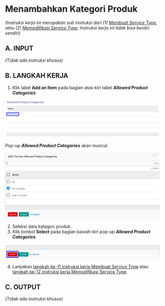 # Menambahkan Kategori Produk

*(Instruksi kerja ini merupakan sub instruksi dari (1) [Membuat Service Type](./membuat.md), atau (2) [Memodifikasi Service Type](./memodifikasi.md). Instruksi kerja ini tidak bisa berdiri sendiri)*

## A. INPUT

*(Tidak ada instruksi khusus)*

## B. LANGKAH KERJA

1. Klik label **Add an Item** pada bagian atas-kiri tabel ***Allowed Product Categories***

![](../../img/service-type/tombol-add-item-kategori-produk.png)

Pop-up ***Allowed Product Categories*** akan muncul.

![](../../img/service-type/pop-up-item-kategori-produk.png)

2. Seleksi data kategori produk.
3. Klik tombol **Select** pada bagian bawah-kiri pop-up ***Allowed Product Categories***

![](../../img/service-type/tombol-select-kategori-produk.png)

4. Lanjutkan [langkah ke-11 instruksi kerja Membuat Service Type](./membuat.md#l11) atau [langkah ke-12 instruksi kerja Memodifikasi Service Type](./memodifikasi.md#l12).

## C. OUTPUT

*(Tidak ada instruksi khusus)*
